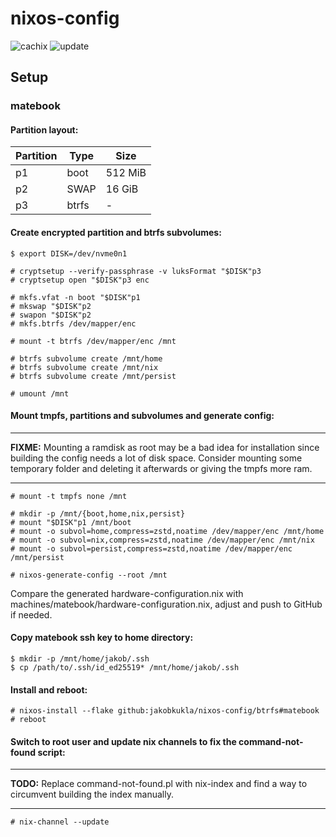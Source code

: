 # nixos-config

![cachix](https://github.com/jakobkukla/nixos-config/actions/workflows/cachix.yml/badge.svg)
![update](https://github.com/jakobkukla/nixos-config/actions/workflows/update.yml/badge.svg)

## Setup

### matebook

#### Partition layout:

| Partition | Type  | Size    |
|-----------|-------|---------|
|  p1       | boot  | 512 MiB |
|  p2       | SWAP  | 16 GiB  |
|  p3       | btrfs | -       |

#### Create encrypted partition and btrfs subvolumes:

```
$ export DISK=/dev/nvme0n1

# cryptsetup --verify-passphrase -v luksFormat "$DISK"p3
# cryptsetup open "$DISK"p3 enc

# mkfs.vfat -n boot "$DISK"p1
# mkswap "$DISK"p2
# swapon "$DISK"p2
# mkfs.btrfs /dev/mapper/enc

# mount -t btrfs /dev/mapper/enc /mnt

# btrfs subvolume create /mnt/home
# btrfs subvolume create /mnt/nix
# btrfs subvolume create /mnt/persist

# umount /mnt
```

#### Mount tmpfs, partitions and subvolumes and generate config:

---
**FIXME:** Mounting a ramdisk as root may be a bad idea for installation since building the config needs a lot of disk space.
Consider mounting some temporary folder and deleting it afterwards or giving the tmpfs more ram.

---

```
# mount -t tmpfs none /mnt

# mkdir -p /mnt/{boot,home,nix,persist}
# mount "$DISK"p1 /mnt/boot
# mount -o subvol=home,compress=zstd,noatime /dev/mapper/enc /mnt/home
# mount -o subvol=nix,compress=zstd,noatime /dev/mapper/enc /mnt/nix
# mount -o subvol=persist,compress=zstd,noatime /dev/mapper/enc /mnt/persist

# nixos-generate-config --root /mnt
```

Compare the generated hardware-configuration.nix with machines/matebook/hardware-configuration.nix, adjust and push to GitHub if needed.

#### Copy matebook ssh key to home directory:

```
$ mkdir -p /mnt/home/jakob/.ssh
$ cp /path/to/.ssh/id_ed25519* /mnt/home/jakob/.ssh
```

#### Install and reboot:

```
# nixos-install --flake github:jakobkukla/nixos-config/btrfs#matebook
# reboot
```

#### Switch to root user and update nix channels to fix the command-not-found script:

---
**TODO:** Replace command-not-found.pl with nix-index and find a way to circumvent building the index manually.

---

```
# nix-channel --update
```

